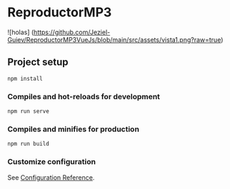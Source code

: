 # ReproductorMP3

![holas]
(https://github.com/Jeziel-Guiev/ReproductorMP3VueJs/blob/main/src/assets/vista1.png?raw=true)
## Project setup
```
npm install
```

### Compiles and hot-reloads for development
```
npm run serve
```

### Compiles and minifies for production
```
npm run build
```

### Customize configuration
See [Configuration Reference](https://cli.vuejs.org/config/).
